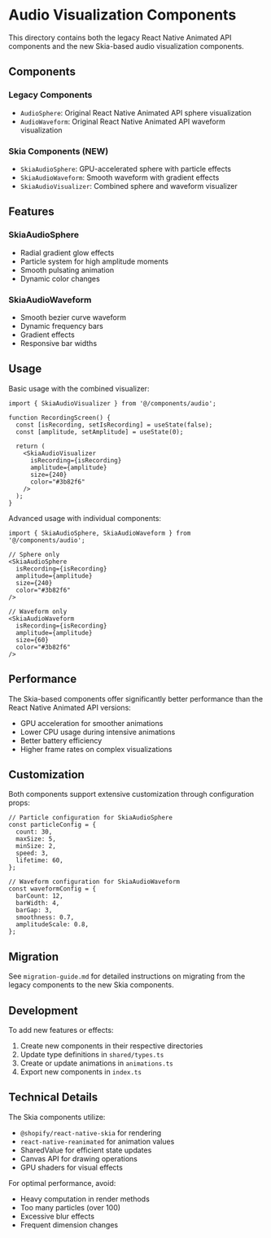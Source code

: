 # Audio Visualization Components

This directory contains both the legacy React Native Animated API components and the new Skia-based audio visualization components.

## Components

### Legacy Components
- `AudioSphere`: Original React Native Animated API sphere visualization
- `AudioWaveform`: Original React Native Animated API waveform visualization

### Skia Components (NEW)
- `SkiaAudioSphere`: GPU-accelerated sphere with particle effects
- `SkiaAudioWaveform`: Smooth waveform with gradient effects
- `SkiaAudioVisualizer`: Combined sphere and waveform visualizer

## Features

### SkiaAudioSphere
- Radial gradient glow effects
- Particle system for high amplitude moments
- Smooth pulsating animation
- Dynamic color changes

### SkiaAudioWaveform
- Smooth bezier curve waveform
- Dynamic frequency bars
- Gradient effects
- Responsive bar widths

## Usage

Basic usage with the combined visualizer:

```tsx
import { SkiaAudioVisualizer } from '@/components/audio';

function RecordingScreen() {
  const [isRecording, setIsRecording] = useState(false);
  const [amplitude, setAmplitude] = useState(0);

  return (
    <SkiaAudioVisualizer 
      isRecording={isRecording}
      amplitude={amplitude}
      size={240}
      color="#3b82f6"
    />
  );
}
```

Advanced usage with individual components:

```tsx
import { SkiaAudioSphere, SkiaAudioWaveform } from '@/components/audio';

// Sphere only
<SkiaAudioSphere 
  isRecording={isRecording}
  amplitude={amplitude}
  size={240}
  color="#3b82f6"
/>

// Waveform only
<SkiaAudioWaveform 
  isRecording={isRecording}
  amplitude={amplitude}
  size={60}
  color="#3b82f6"
/>
```

## Performance

The Skia-based components offer significantly better performance than the React Native Animated API versions:

- GPU acceleration for smoother animations
- Lower CPU usage during intensive animations
- Better battery efficiency
- Higher frame rates on complex visualizations

## Customization

Both components support extensive customization through configuration props:

```tsx
// Particle configuration for SkiaAudioSphere
const particleConfig = {
  count: 30,
  maxSize: 5,
  minSize: 2,
  speed: 3,
  lifetime: 60,
};

// Waveform configuration for SkiaAudioWaveform
const waveformConfig = {
  barCount: 12,
  barWidth: 4,
  barGap: 3,
  smoothness: 0.7,
  amplitudeScale: 0.8,
};
```

## Migration

See `migration-guide.md` for detailed instructions on migrating from the legacy components to the new Skia components.

## Development

To add new features or effects:

1. Create new components in their respective directories
2. Update type definitions in `shared/types.ts`
3. Create or update animations in `animations.ts`
4. Export new components in `index.ts`

## Technical Details

The Skia components utilize:
- `@shopify/react-native-skia` for rendering
- `react-native-reanimated` for animation values
- SharedValue for efficient state updates
- Canvas API for drawing operations
- GPU shaders for visual effects

For optimal performance, avoid:
- Heavy computation in render methods
- Too many particles (over 100)
- Excessive blur effects
- Frequent dimension changes
